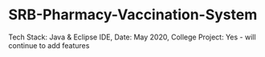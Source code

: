 # SRB-Pharmacy-Vaccination-System

Tech Stack:        Java & Eclipse IDE,
Date:              May 2020,
College Project:   Yes - will continue to add features





